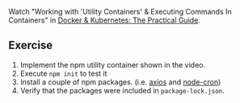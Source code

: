 Watch "Working with 'Utility Containers' & Executing Commands In Containers" in [Docker & Kubernetes: The Practical Guide](https://www.udemy.com/course/docker-kubernetes-the-practical-guide/).

## Exercise

1.  Implement the npm utility container shown in the video.
2.  Execute `npm init` to test it
3.  Install a couple of npm packages. (i.e. [axios](https://www.npmjs.com/package/axios) and [node-cron](https://www.npmjs.com/package/node-cron))
4.  Verify that the packages were included in `package-lock.json`.
